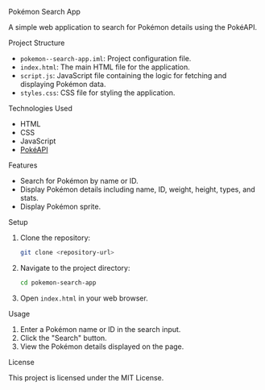  Pokémon Search App

A simple web application to search for Pokémon details using the PokéAPI.

 Project Structure

- `pokemon--search-app.iml`: Project configuration file.
- `index.html`: The main HTML file for the application.
- `script.js`: JavaScript file containing the logic for fetching and displaying Pokémon data.
- `styles.css`: CSS file for styling the application.

 Technologies Used

- HTML
- CSS
- JavaScript
- [PokéAPI](https://pokeapi.co/)

 Features

- Search for Pokémon by name or ID.
- Display Pokémon details including name, ID, weight, height, types, and stats.
- Display Pokémon sprite.

 Setup

1. Clone the repository:
    ```sh
    git clone <repository-url>
    ```
2. Navigate to the project directory:
    ```sh
    cd pokemon-search-app
    ```
3. Open `index.html` in your web browser.

 Usage

1. Enter a Pokémon name or ID in the search input.
2. Click the "Search" button.
3. View the Pokémon details displayed on the page.

 License

This project is licensed under the MIT License.